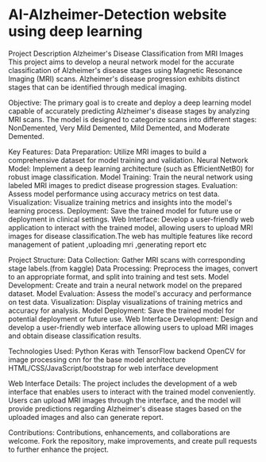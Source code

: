 # AI-Alzheimer-Detection website using deep learning 
Project Description
Alzheimer's Disease Classification from MRI Images
This project aims to develop a neural network model for the accurate classification of Alzheimer's disease stages using Magnetic Resonance Imaging (MRI) scans. Alzheimer's disease progression exhibits distinct stages that can be identified through medical imaging.



Objective:
The primary goal is to create and deploy a deep learning model capable of accurately predicting Alzheimer's disease stages by analyzing MRI scans. The model is designed to categorize scans into different stages: NonDemented, Very Mild Demented, Mild Demented, and Moderate Demented.


                
Key Features:
Data Preparation: Utilize MRI images to build a comprehensive dataset for model training and validation.
Neural Network Model: Implement a deep learning architecture (such as EfficientNetB0) for robust image classification.
Model Training: Train the neural network using labeled MRI images to predict disease progression stages.
Evaluation: Assess model performance using accuracy metrics on test data.
Visualization: Visualize training metrics and insights into the model's learning process.
Deployment: Save the trained model for future use or deployment in clinical settings.
Web Interface: Develop a user-friendly web application to interact with the trained model, allowing users to upload MRI images for disease classification.The web has multiple features like record management of patient ,uploading mri ,generating report etc


Project Structure:
Data Collection: Gather MRI scans with corresponding stage labels.(from kaggle)
Data Processing: Preprocess the images, convert to an appropriate format, and split into training and test sets.
Model Development: Create and train a neural network model on the prepared dataset.
Model Evaluation: Assess the model's accuracy and performance on test data.
Visualization: Display visualizations of training metrics and accuracy for analysis.
Model Deployment: Save the trained model for potential deployment or future use.
Web Interface Development: Design and develop a user-friendly web interface allowing users to upload MRI images and obtain disease classification results.


Technologies Used:
Python
Keras with TensorFlow backend
OpenCV for image processing
cnn for the base model architecture
HTML/CSS/JavaScript/bootstrap for web interface development


Web Interface Details:
The project includes the development of a web interface that enables users to interact with the trained model conveniently. Users can upload MRI images through the interface, and the model will provide predictions regarding Alzheimer's disease stages based on the uploaded images and also can generate report.

Contributions:
Contributions, enhancements, and collaborations are welcome. Fork the repository, make improvements, and create pull requests to further enhance the project.

